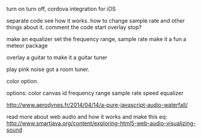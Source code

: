 
turn on turn off, cordova integration for iOS

separate code
see how it works. how to change sample rate and other things about it. comment the code
start overlay
stop?

make an equalizer
set the frequency range, sample rate
make it a fun a meteor package

overlay a guitar to make it a guitar tuner

play pink noise got a room tuner.


color option.

options:
 color
 canvas id
 frequency range
 sample rate
 speed
 equalizer


http://www.aerodynes.fr/2014/04/14/a-pure-javascript-audio-waterfall/

read more about web audio and how it works and make this eq:
http://www.smartjava.org/content/exploring-html5-web-audio-visualizing-sound
